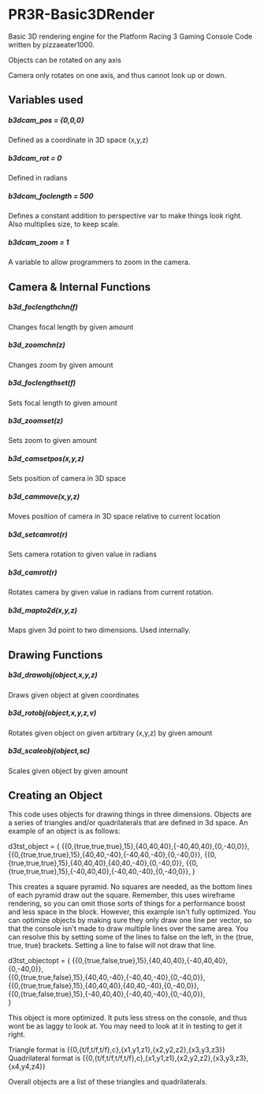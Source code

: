 # PR3R-Basic3DRender
Basic 3D rendering engine for the Platform Racing 3 Gaming Console
Code written by pizzaeater1000.

Objects can be rotated on any axis

Camera only rotates on one axis, and thus cannot look up or down.


## Variables used

##### b3dcam_pos = {0,0,0}
Defined as a coordinate in 3D space (x,y,z)

##### b3dcam_rot = 0
Defined in radians

##### b3dcam_foclength = 500
Defines a constant addition to perspective var to make things look right. Also multiplies size, to keep scale.

##### b3dcam_zoom = 1
A variable to allow programmers to zoom in the camera.


## Camera & Internal Functions

##### b3d_foclengthchn(f)
Changes focal length by given amount

##### b3d_zoomchn(z)
Changes zoom by given amount

##### b3d_foclengthset(f)
Sets focal length to given amount

##### b3d_zoomset(z)
Sets zoom to given amount

##### b3d_camsetpos(x,y,z)
Sets position of camera in 3D space

##### b3d_cammove(x,y,z)
Moves position of camera in 3D space relative to current location

##### b3d_setcamrot(r)
Sets camera rotation to given value in radians

##### b3d_camrot(r)
Rotates camera by given value in radians from current rotation.

##### b3d_mapto2d(x,y,z)
Maps given 3d point to two dimensions.
Used internally.

## Drawing Functions

##### b3d_drawobj(object,x,y,z)
Draws given object at given coordinates

##### b3d_rotobj(object,x,y,z,v)
Rotates given object on given arbitrary (x,y,z) by given amount

##### b3d_scaleobj(object,sc)
Scales given object by given amount


## Creating an Object
This code uses objects for drawing things in three dimensions.
Objects are a series of triangles and/or quadrilaterals that are defined in 3d space.
An example of an object is as follows:

d3tst_object = {
  {{0,{true,true,true},15},{40,40,40},{-40,40,40},{0,-40,0}},
  {{0,{true,true,true},15},{40,40,-40},{-40,40,-40},{0,-40,0}},
  {{0,{true,true,true},15},{40,40,40},{40,40,-40},{0,-40,0}},
  {{0,{true,true,true},15},{-40,40,40},{-40,40,-40},{0,-40,0}},
}

This creates a square pyramid. No squares are needed, as the bottom lines of each pyramid draw out the square. 
Remember, this uses wireframe rendering, so you can omit those sorts of things for a performance boost and less space in the block.
However, this example isn't fully optimized. You can optimize objects by making sure they only draw one line per vector, so that the console isn't made to draw multiple lines over the same area.
You can resolve this by setting some of the lines to false on the left, in the {true, true, true} brackets. Setting a line to false will not draw that line.

d3tst_objectopt = {
  {{0,{true,false,true},15},{40,40,40},{-40,40,40},{0,-40,0}},             
  {{0,{true,true,false},15},{40,40,-40},{-40,40,-40},{0,-40,0}},                  
  {{0,{true,true,false},15},{40,40,40},{40,40,-40},{0,-40,0}},         
  {{0,{true,false,true},15},{-40,40,40},{-40,40,-40},{0,-40,0}},      
} 

This object is more optimized. It puts less stress on the console, and thus wont be as laggy to look at. You may need to look at it in testing to get it right.

Triangle format is {{0,{t/f,t/f,t/f},c},{x1,y1,z1},{x2,y2,z2},{x3,y3,z3}}
Quadrilateral format is {{0,{t/f,t/f,t/f,t/f},c},{x1,y1,z1},{x2,y2,z2},{x3,y3,z3},{x4,y4,z4}}

Overall objects are a list of these triangles and quadrilaterals.

